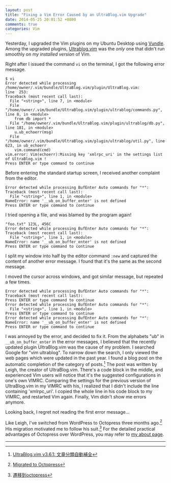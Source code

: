 ```yaml
---
layout: post
title: "Fixing a Vim Error Caused by an UltraBlog.vim Upgrade"
date: 2014-05-25 20:01:52 +0800
comments: true
categories: Vim
---
```


Yesterday, I upgraded the Vim plugins on my Ubuntu Desktop using
[Vundle][vundle].  Among the upgraded plugins, [Ultrablog.vim][ub] was
the *only* one that didn't run smoothly on *my installed version* of
Vim.

Right after I issued the command `vi` on the terminal, I got the
following error message.

<pre class="cli"><code class="ubuntu_gnome_terminal">$ vi
Error detected while processing /home/owner/.vim/bundle/UltraBlog.vim/plugin/UltraBlog.vim:
line  253:
Traceback (most recent call last):
  File "&lt;string&gt;", line 7, in &lt;module&gt;
  File "/home/owner/.vim/bundle/UltraBlog.vim/plugin/ultrablog/commands.py", line 8, in &lt;module&gt;
    from db import *
  File "/home/owner/.vim/bundle/UltraBlog.vim/plugin/ultrablog/db.py", line 181, in &lt;module&gt;
    u.ub_echoerr(msg)
  File "/home/owner/.vim/bundle/UltraBlog.vim/plugin/ultrablog/util.py", line 623, in ub_echoerr
    vim.command(cmd)
vim.error: Vim(echoerr):Missing key 'xmlrpc_uri' in the settings list of UltraBlog.vim !
Press ENTER or type command to continue
</code></pre>

Before entering the standard startup screen, I received another
complaint from the editor.

<pre class="cli"><code class="ubuntu_gnome_terminal">Error detected while processing BufEnter Auto commands for "*":
Traceback (most recent call last):
  File "&lt;string&gt;", line 1, in &lt;module&gt;
NameError: name '__ub_on_buffer_enter' is not defined
Press ENTER or type command to continue
</code></pre>

I tried opening a file, and was blamed by the program again!

<pre class="cli"><code class="ubuntu_gnome_terminal"><span class="vimErr">"foo.txt" 123L, 456C
Error detected while processing BufEnter Auto commands for "*":
Traceback (most recent call last):
  File "&lt;string&gt;", line 1, in &lt;module&gt;
NameError: name '__ub_on_buffer_enter' is not defined</span>
<span class="vimErrCont">Press ENTER or type command to continue</span>
</code></pre>

I split my window into half by the editor command `:new` and captured
the content of another error message.  I found that it's the same as
the second message.

I moved the cursor across windows, and got similar message, but
repeated a few times.

<pre class="cli"><code class="ubuntu_gnome_terminal"><span class="vimErr">Error detected while processing BufEnter Auto commands for "*":
Traceback (most recent call last):</span>
<span class="vimErrCont">Press ENTER or type command to continue</span>
<span class="vimErr">Error detected while processing BufEnter Auto commands for "*":
  File "&lt;string&gt;", line 1, in &lt;module&gt;</span>
<span class="vimErrCont">Press ENTER or type command to continue</span>
<span class="vimErr">Error detected while processing BufEnter Auto commands for "*":
NameError: name '__ub_on_buffer_enter' is not defined</span>
<span class="vimErrCont">Press ENTER or type command to continue</span>
</code></pre>

I was annoyed by the error, and decided to fix it.  From the alphabets
"ub" in `__ub_on_buffer_enter` in the error messages, I believed that
the recently updated plugin UltraBlog.vim was the cause of my problem.
I searched Google for "vim ultrablog".  To narrow down the search, I
only viewed the web pages which were updated in the past year.  I
found a blog post on the automatic completion of the category of
posts.[^1]  The post was written by Leigh, the creator of
UltraBlog.vim.  There's a code block in the middle, and experienced
Vim users will notice that it's the suggested configurations in one's
own VIMRC.  Comparing the settings for the previous version of
UltraBlog.vim in my VIMRC with his, I realized that I didn't include
the line containing 'xmlrpc_uri'.  I copied the whole line in his code
block to my VIMRC, and restarted Vim again.  Finally, Vim didn't show
me errors anymore.

Looking back, I regret not reading the first error message...

Like Leigh, I've switched from WordPress to Octopress three months
ago.[^2]  His migration motivated me to follow his suit.[^3]  For the
detailed practical advantages of Octopress over WordPress, you may
refer to [my about page][about].

---

[^1]: [UltraBlog.vim v3.6.1: 文章分類自動補全](http://0x3f.org/blog/ultrablog-v361-released/)
[^2]: [Migrated to Octopress](http://blogueun.wordpress.com/2014/03/15/migrated-to-octopress/)
[^3]: [遷移到octopress](http://0x3f.org/blog/migrate-blog-to-octopress/)

[vundle]: https://github.com/gmarik/Vundle.vim
[ub]: http://0x3f.org/blog/ultrablog-as-an-ultimate-vim-blogging-plugin/
[about]: /about#my-old-blogs

<!-- vim:se tw=70: -->
